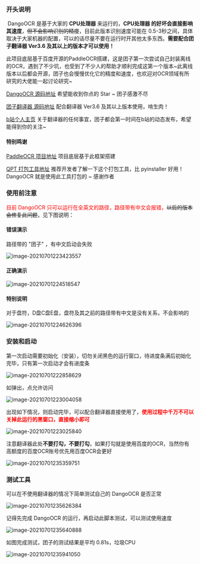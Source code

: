 ### 开头说明

​	   DangoOCR 是基于大家的 **CPU处理器** 来运行的，**CPU处理器 的好坏会直接影响其速度**，~~但不会影响识别的精度~~，目前此版本识别速度可能在 0.5-3秒之间，具体取决于大家机器的配置，可以的话尽量不要在运行时开其他太多东西。**需要配合团子翻译器 Ver3.6 及其以上的版本才可以使用！**

​       此项目底层基于百度开源的PaddleOCR搭建，这是团子第一次尝试自己封装离线的OCR，遇到了不少坑，也受到了不少人的帮助才顺利完成这第一个版本~此离线版本以后都会开源，团子也会慢慢优化它的精度和速度，也欢迎对OCR领域有所研究的大佬能一起讨论研究~

[DangoOCR 源码地址](https://github.com/PantsuDango/DangoOCR)  希望能收到你点的 Star ~ 团子感激不尽

[团子翻译器 源码地址](https://github.com/PantsuDango/Dango-Translator)  配合翻译器 Ver3.6 及其以上版本使用，啃生肉！

[b站个人主页](https://space.bilibili.com/227927)  关于翻译器的任何事宜，团子都会第一时间在b站的动态发布，希望能得到你的关注~



#### 特别鸣谢

[PaddleOCR 项目地址](https://github.com/PaddlePaddle/PaddleOCR)  项目底层基于此框架搭建

[QPT 打包工具地址](https://github.com/GT-ZhangAcer/QPT)  推荐开发者了解一下这个打包工具，比 pyinstaller 好用！DangoOCR 就是使用此工具打包的 ~ 感谢作者 





### 使用前注意

<span style="color:red;">目前 DangoOCR 只可以运行在全英文的路径，路径带有中文会报错，</span>~~以后的版本会修复此问题~~，见下图说明：

#### **错误演示**

路径带的 "团子" ，有中文启动会失败

![image-20210701223423557](C:\Users\Administrator\AppData\Roaming\Typora\typora-user-images\image-20210701223423557.png)

#### **正确演示**

![image-20210701224518547](C:\Users\Administrator\AppData\Roaming\Typora\typora-user-images\image-20210701224518547.png)

#### **特别说明**

对于盘符，D盘C盘E盘，盘符及其之前的路径带有中文是没有关系，不会影响的

![image-20210701224626396](C:\Users\Administrator\AppData\Roaming\Typora\typora-user-images\image-20210701224626396.png)



### 安装和启动

第一次启动需要初始化（安装），切勿关闭黑色的运行窗口，待进度条满后初始化完毕，只有第一次启动才会有进度条

![image-20210701222858629](C:\Users\Administrator\AppData\Roaming\Typora\typora-user-images\image-20210701222858629.png)



如弹出，点允许访问

![image-20210701223004058](C:\Users\Administrator\AppData\Roaming\Typora\typora-user-images\image-20210701223004058.png)



出现如下情况，则启动完毕，可以配合翻译器直接使用了，<span style="color:red;">**使用过程中千万不可以关掉此运行的黑窗口，直接缩小即可**</span>

![image-20210701223025840](C:\Users\Administrator\AppData\Roaming\Typora\typora-user-images\image-20210701223025840.png)



注意翻译器此处**不要打勾，不要打勾**，如果打勾就是使用百度的OCR，当然你有高额度的百度OCR账号优先用百度OCR会更好

![image-20210701235359751](C:\Users\Administrator\AppData\Roaming\Typora\typora-user-images\image-20210701235359751.png)



### 测试工具

可以在不使用翻译器的情况下简单测试自己的 DangoOCR 是否正常

![image-20210701235626384](C:\Users\Administrator\AppData\Roaming\Typora\typora-user-images\image-20210701235626384.png)



记得先完成 DangoOCR 的运行，再启动此脚本测试，可以测试使用速度

![image-20210701235640888](C:\Users\Administrator\AppData\Roaming\Typora\typora-user-images\image-20210701235640888.png)



如图完成测试，团子的测试结果是平均 0.81s，垃圾CPU

![image-20210701235941050](C:\Users\Administrator\AppData\Roaming\Typora\typora-user-images\image-20210701235941050.png)